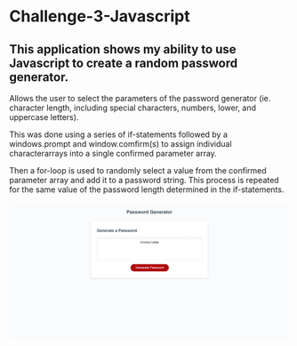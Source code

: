 # Challenge-3-Javascript

## This application shows my ability to use Javascript to create a random password generator.

Allows the user to select the parameters of the password generator (ie. character length, including special characters, numbers, lower, and uppercase letters).

This was done using a series of if-statements followed by a windows.prompt and window.comfirm(s) to assign individual characterarrays into a single confirmed parameter array.

Then a for-loop is used to randomly select a value from the confirmed parameter array and add it to a password string. This process is repeated for the same value of the password length determined in the if-statements.



![alt text](/assets/deployed.png)


